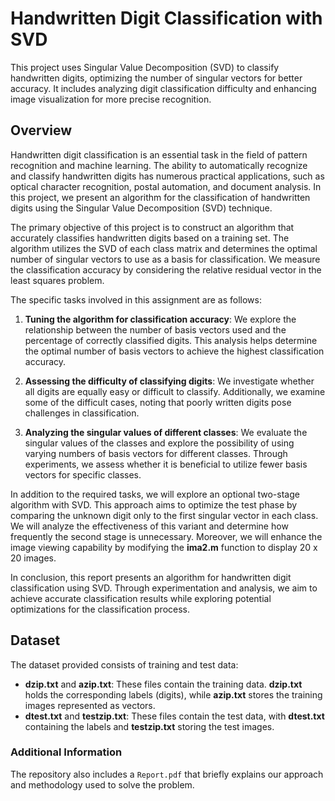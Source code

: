 # Handwritten Digit Classification with SVD

This project uses Singular Value Decomposition (SVD) to classify handwritten digits, optimizing the number of singular vectors for better accuracy. It includes analyzing digit classification difficulty and enhancing image visualization for more precise recognition.

## Overview

Handwritten digit classification is an essential task in the field of pattern recognition and machine
learning. The ability to automatically recognize and classify handwritten digits has numerous
practical applications, such as optical character recognition, postal automation, and document
analysis. In this project, we present an algorithm for the classification of handwritten digits using
the Singular Value Decomposition (SVD) technique.

The primary objective of this project is to construct an algorithm that accurately classifies
handwritten digits based on a training set. The algorithm utilizes the SVD of each class matrix
and determines the optimal number of singular vectors to use as a basis for classification. We
measure the classification accuracy by considering the relative residual vector in the least squares
problem.

The specific tasks involved in this assignment are as follows:

1. **Tuning the algorithm for classification accuracy**:
We explore the relationship between the number of basis vectors used and the percentage of correctly classified digits. This analysis
helps determine the optimal number of basis vectors to achieve the highest classification accuracy.

2. **Assessing the difficulty of classifying digits**: We investigate whether all digits are equally
easy or difficult to classify. Additionally, we examine some of the difficult cases, noting that
poorly written digits pose challenges in classification.

3. **Analyzing the singular values of different classes**: We evaluate the singular values of the
classes and explore the possibility of using varying numbers of basis vectors for different
classes. Through experiments, we assess whether it is beneficial to utilize fewer basis vectors
for specific classes.

In addition to the required tasks, we will explore an optional two-stage
algorithm with SVD. This approach aims to optimize the test phase by comparing the unknown
digit only to the first singular vector in each class. We will analyze the effectiveness of this variant
and determine how frequently the second stage is unnecessary.
Moreover, we will enhance the image viewing capability by modifying the **ima2.m** function to
display 20 x 20 images.

In conclusion, this report presents an algorithm for handwritten digit classification using SVD.
Through experimentation and analysis, we aim to achieve accurate classification results while
exploring potential optimizations for the classification process.

## Dataset

The dataset provided consists of training and test data:
  - **dzip.txt** and **azip.txt**: These files contain the training data. **dzip.txt** holds the corresponding labels (digits), while **azip.txt** stores the training images represented as vectors.
  - **dtest.txt** and **testzip.txt**: These files contain the test data, with **dtest.txt** containing the labels and **testzip.txt** storing the test images.

### Additional Information

The repository also includes a `Report.pdf` that briefly explains our approach and methodology used to solve the problem.
